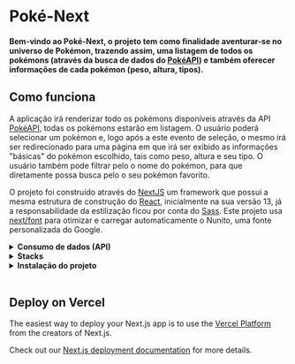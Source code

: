 # Poké-Next

#### Bem-vindo ao Poké-Next, o projeto tem como finalidade aventurar-se no universo de Pokémon, trazendo assim, uma listagem de todos os pokémons (através da busca de dados do [PokéAPI](https://pokeapi.co/docs/v2)) e também oferecer informações de cada pokémon (peso, altura, tipos).

## Como funciona

A aplicação irá renderizar todo os pokémons disponíveis através da API [PokéAPI](https://pokeapi.co/docs/v2), todas os pokémons estarão em listagem. O usuário poderá selecionar um pokémon e, logo após a  este evento de seleção, o mesmo irá ser redirecionado para uma página em que irá ser exibido as informações "básicas" do pokémon escolhido, tais como peso, altura e seu tipo. O usuário também pode filtrar pelo o nome do pokémon, para que diretamente possa busca pelo o seu pokémon favorito.

O projeto foi construído através do [NextJS](https://nextjs.org/docs) um framework que possui a mesma estrutura de construção do [React](https://react.dev/), inicialmente na sua versão 13, já a responsabilidade da estilização ficou por conta do [Sass](https://sass-lang.com/). Este projeto usa [next/font](https://nextjs.org/docs/basic-features/font-optimization) para otimizar e carregar automaticamente o Nunito, uma fonte personalizada do Google.


<details>
  <summary><b>Consumo de dados (API)</b></summary>
  <br/>
  
  <p>Todos os dados exibidos da aplicação foi consumido atráves do <a href="https://pokeapi.co/docs/v2">PokéAPI</a>, a API é gratuito e aberto para uso, porém ela é somente feita para consumo.</p>
</details>

<details>
  <summary><b>Stacks</b></summary>
  <br/>

  - [`NextJS (versão 13+)`](https://nextjs.org/docs)
  - [`Sass`](https://sass-lang.com/)
  - [`TypeScript`](https://www.typescriptlang.org/docs/)
  - [`Mui Core`](https://mui.com/core/)
  - [`React-icons`](https://react-icons.github.io/react-icons/)
</details>

<details>
  <summary><b>Instalação do projeto</b></summary>
  <br />


  1. Clone o repositório

  - Use o comando: `git@github.com:PedroPDIN/poke-next.git`.
  - Entre na pasta do repositório que você acabou de clonar:
      - `cd poke-next`

  2. Instale as dependências

  - Use o comando: `npm install`. 

  3. Logo após isso basta inicia-lo através do servidor de desenvolvimento.

  - use o comando: `npm run dev` 

  4. (opcional) Ou você pode incia-lo em produção.

  - usando o comando: `npm run start` (Lembrando que o projeto deve ter passado pelo o processo de build).
</details>
<br/>

## Deploy on Vercel

The easiest way to deploy your Next.js app is to use the [Vercel Platform](https://vercel.com/new?utm_medium=default-template&filter=next.js&utm_source=create-next-app&utm_campaign=create-next-app-readme) from the creators of Next.js.

Check out our [Next.js deployment documentation](https://nextjs.org/docs/deployment) for more details.
